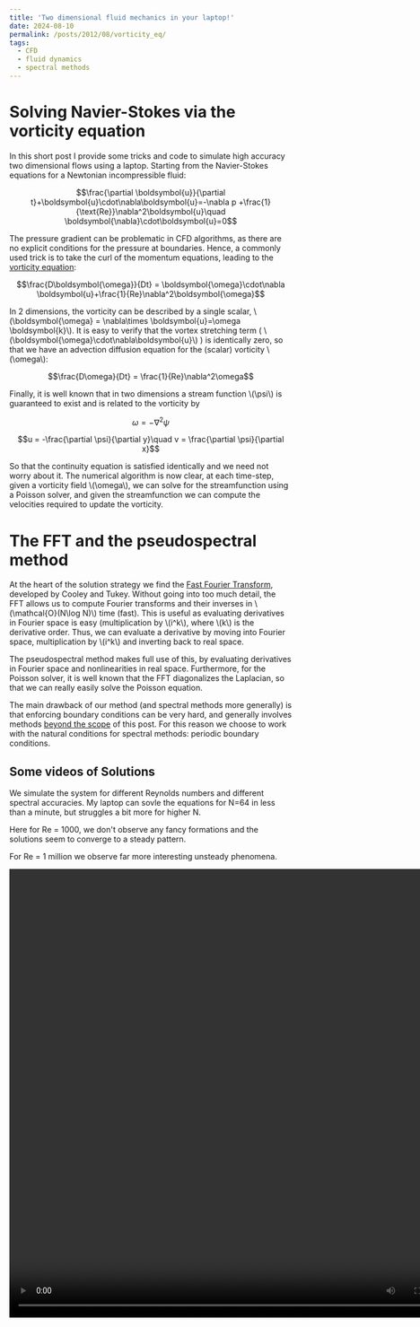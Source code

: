 ```yaml
---
title: 'Two dimensional fluid mechanics in your laptop!'
date: 2024-08-10
permalink: /posts/2012/08/vorticity_eq/
tags:
  - CFD
  - fluid dynamics
  - spectral methods
---
```


Solving Navier-Stokes via the vorticity equation
======

In this short post I provide some tricks and code to simulate high accuracy two dimensional flows using a laptop. Starting from the Navier-Stokes equations for a Newtonian incompressible fluid:

$$\frac{\partial \boldsymbol{u}}{\partial t}+\boldsymbol{u}\cdot\nabla\boldsymbol{u}=-\nabla p +\frac{1}{\text{Re}}\nabla^2\boldsymbol{u}\quad \boldsymbol{\nabla}\cdot\boldsymbol{u}=0$$

The pressure gradient can be problematic in CFD algorithms, as there are no explicit conditions for the pressure at boundaries. Hence, a commonly used trick is to take the curl of the momentum equations, leading to the [vorticity equation](https://en.wikipedia.org/wiki/Vorticity_equation):

$$\frac{D\boldsymbol{\omega}}{Dt} = \boldsymbol{\omega}\cdot\nabla \boldsymbol{u}+\frac{1}{Re}\nabla^2\boldsymbol{\omega}$$

In 2 dimensions, the vorticity can be described by a single scalar, \\(\boldsymbol{\omega} = \nabla\times \boldsymbol{u}=\omega \boldsymbol{k}\\). It is easy to verify that the vortex stretching term ( \\(\boldsymbol{\omega}\cdot\nabla\boldsymbol{u}\\) ) is identically zero, so that we have an advection diffusion equation for the (scalar) vorticity \\(\omega\\):

$$\frac{D\omega}{Dt} = \frac{1}{Re}\nabla^2\omega$$

Finally, it is well known that in two dimensions a stream function \\(\psi\\) is guaranteed to exist and is related to the vorticity by

$$\omega = -\nabla^2 \psi$$

$$u = -\frac{\partial \psi}{\partial y}\quad v = \frac{\partial \psi}{\partial x}$$

So that the continuity equation is satisfied identically and we need not worry about it. The numerical algorithm is now clear, at each time-step, given a vorticity field \\(\omega\\), we can solve for the streamfunction using a Poisson solver, and given the streamfunction we can compute the velocities required to update the vorticity. 

The FFT and the pseudospectral method
======
At the heart of the solution strategy we find the [Fast Fourier Transform](https://en.wikipedia.org/wiki/Fast_Fourier_transform), developed by Cooley and Tukey. Without going into too much detail, the FFT allows us to compute Fourier transforms and their inverses in \\(\mathcal{O}(N\log N)\\) time (fast). This is useful as evaluating derivatives in Fourier space is easy (multiplication by \\(i^k\\), where \\(k\\) is the derivative order. Thus, we can evaluate a derivative by moving into Fourier space, multiplication by \\(i^k\\) and inverting back to real space. 

The pseudospectral method makes full use of this, by evaluating derivatives in Fourier space and nonlinearities in real space. Furthermore, for the Poisson solver, it is well known that the FFT diagonalizes the Laplacian, so that we can really easily solve the Poisson equation.

The main drawback of our method (and spectral methods more generally) is that enforcing boundary conditions can be very hard, and generally involves methods [beyond the scope](https://ntrs.nasa.gov/api/citations/19960029104/downloads/19960029104.pdf) of this post. For this reason we choose to work with the natural conditions for spectral methods: periodic boundary conditions. 

Some videos of Solutions
------
We simulate the system for different Reynolds numbers and different spectral accuracies. My laptop can sovle the equations for N=64 in less than a minute, but struggles a bit more for higher N. 

Here for Re = 1000, we don't observe any fancy formations and the solutions seem to converge to a steady pattern. 

For Re = 1 million we observe far more interesting unsteady phenomena.

<video width="800" height="800" controls>
  <source src="/videos/spectral_vortcity/vorticity_evolution_Re_1000000_N_256.mp4" type="video/mp4">
Your browser does not support the video tag.
</video>
